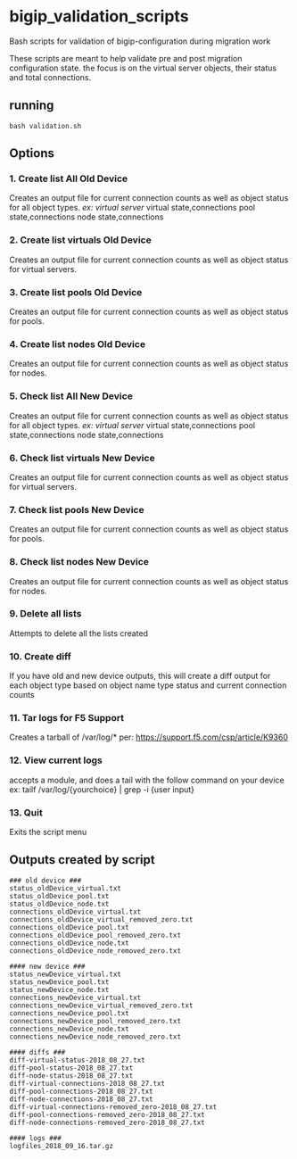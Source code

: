 # bigip_validation_scripts
Bash scripts for validation of bigip-configuration during migration work

These scripts are meant to help validate pre and post migration configuration state.
the focus is on the virtual server objects, their status and total connections.

## running
```
bash validation.sh
```
## Options
### 1. Create list All Old Device
Creates an output file for current connection counts as well as object status for all object types. 
*ex: virtual server* 
virtual state,connections
pool state,connections
node state,connections
### 2. Create list virtuals Old Device
Creates an output file for current connection counts as well as object status for virtual servers. 
### 3. Create list pools Old Device
Creates an output file for current connection counts as well as object status for pools. 
### 4. Create list nodes Old Device
Creates an output file for current connection counts as well as object status for nodes. 
### 5. Check list All New Device
Creates an output file for current connection counts as well as object status for all object types. 
*ex: virtual server* 
virtual state,connections
pool state,connections
node state,connections
### 6. Check list virtuals New Device
Creates an output file for current connection counts as well as object status for virtual servers. 
### 7. Check list pools New Device
Creates an output file for current connection counts as well as object status for pools. 
### 8. Check list nodes New Device
Creates an output file for current connection counts as well as object status for nodes. 
### 9. Delete all lists
Attempts to delete all the lists created
### 10. Create diff
If you have old and new device outputs, this will create a diff output for each object type based on object name type status and current connection counts
### 11. Tar logs for F5 Support
Creates a tarball of /var/log/* per: https://support.f5.com/csp/article/K9360
### 12. View current logs
accepts a module, and does a tail with the follow command on your device
ex: tailf /var/log/{yourchoice} | grep -i {user input}
### 13. Quit
Exits the script menu

## Outputs created by script
```
### old device ###
status_oldDevice_virtual.txt
status_oldDevice_pool.txt
status_oldDevice_node.txt
connections_oldDevice_virtual.txt
connections_oldDevice_virtual_removed_zero.txt
connections_oldDevice_pool.txt
connections_oldDevice_pool_removed_zero.txt
connections_oldDevice_node.txt
connections_oldDevice_node_removed_zero.txt

#### new device ###
status_newDevice_virtual.txt
status_newDevice_pool.txt
status_newDevice_node.txt
connections_newDevice_virtual.txt
connections_newDevice_virtual_removed_zero.txt
connections_newDevice_pool.txt
connections_newDevice_pool_removed_zero.txt 
connections_newDevice_node.txt
connections_newDevice_node_removed_zero.txt

#### diffs ###
diff-virtual-status-2018_08_27.txt
diff-pool-status-2018_08_27.txt
diff-node-status-2018_08_27.txt
diff-virtual-connections-2018_08_27.txt
diff-pool-connections-2018_08_27.txt
diff-node-connections-2018_08_27.txt
diff-virtual-connections-removed_zero-2018_08_27.txt
diff-pool-connections-removed_zero-2018_08_27.txt
diff-node-connections-removed_zero-2018_08_27.txt

#### logs ###
logfiles_2018_09_16.tar.gz
```

